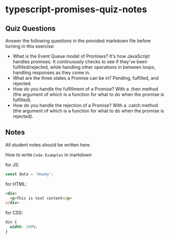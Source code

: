 # typescript-promises-quiz-notes

## Quiz Questions

Answer the following questions in the provided markdown file before turning in this exercise:

- What is the Event Queue model of Promises?
  It's how JavaScript handles promises. It continuously checks to see if they've been fulfilled/rejected, while handling other operations in between loops, handling responses as they come in.
- What are the three states a Promise can be in?
  Pending, fulfilled, and rejected.
- How do you handle the fulfillment of a Promise?
  With a .then method (the argument of which is a function for what to do when the promise is fulfilled).
- How do you handle the rejection of a Promise?
  With a .catch method (the argument of which is a function for what to do when the promise is rejected).

## Notes

All student notes should be written here.

How to write `Code Examples` in markdown

for JS:

```javascript
const data = 'Howdy';
```

for HTML:

```html
<div>
  <p>This is text content</p>
</div>
```

for CSS:

```css
div {
  width: 100%;
}
```
